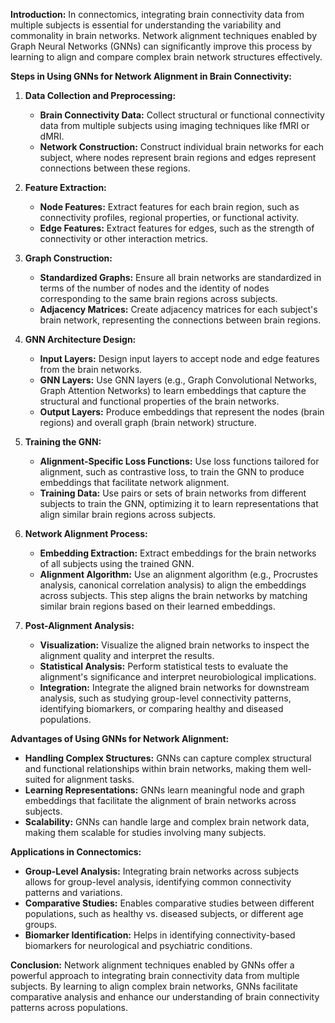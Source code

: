 **Introduction:** In connectomics, integrating brain connectivity data from multiple subjects is essential for understanding the variability and commonality in brain networks. Network alignment techniques enabled by Graph Neural Networks (GNNs) can significantly improve this process by learning to align and compare complex brain network structures effectively.

**Steps in Using GNNs for Network Alignment in Brain Connectivity:**

1. **Data Collection and Preprocessing:**
    
    - **Brain Connectivity Data:** Collect structural or functional connectivity data from multiple subjects using imaging techniques like fMRI or dMRI.
    - **Network Construction:** Construct individual brain networks for each subject, where nodes represent brain regions and edges represent connections between these regions.
2. **Feature Extraction:**
    
    - **Node Features:** Extract features for each brain region, such as connectivity profiles, regional properties, or functional activity.
    - **Edge Features:** Extract features for edges, such as the strength of connectivity or other interaction metrics.
3. **Graph Construction:**
    
    - **Standardized Graphs:** Ensure all brain networks are standardized in terms of the number of nodes and the identity of nodes corresponding to the same brain regions across subjects.
    - **Adjacency Matrices:** Create adjacency matrices for each subject's brain network, representing the connections between brain regions.
4. **GNN Architecture Design:**
    
    - **Input Layers:** Design input layers to accept node and edge features from the brain networks.
    - **GNN Layers:** Use GNN layers (e.g., Graph Convolutional Networks, Graph Attention Networks) to learn embeddings that capture the structural and functional properties of the brain networks.
    - **Output Layers:** Produce embeddings that represent the nodes (brain regions) and overall graph (brain network) structure.
5. **Training the GNN:**
    
    - **Alignment-Specific Loss Functions:** Use loss functions tailored for alignment, such as contrastive loss, to train the GNN to produce embeddings that facilitate network alignment.
    - **Training Data:** Use pairs or sets of brain networks from different subjects to train the GNN, optimizing it to learn representations that align similar brain regions across subjects.
6. **Network Alignment Process:**
    
    - **Embedding Extraction:** Extract embeddings for the brain networks of all subjects using the trained GNN.
    - **Alignment Algorithm:** Use an alignment algorithm (e.g., Procrustes analysis, canonical correlation analysis) to align the embeddings across subjects. This step aligns the brain networks by matching similar brain regions based on their learned embeddings.
7. **Post-Alignment Analysis:**
    
    - **Visualization:** Visualize the aligned brain networks to inspect the alignment quality and interpret the results.
    - **Statistical Analysis:** Perform statistical tests to evaluate the alignment's significance and interpret neurobiological implications.
    - **Integration:** Integrate the aligned brain networks for downstream analysis, such as studying group-level connectivity patterns, identifying biomarkers, or comparing healthy and diseased populations.

**Advantages of Using GNNs for Network Alignment:**

- **Handling Complex Structures:** GNNs can capture complex structural and functional relationships within brain networks, making them well-suited for alignment tasks.
- **Learning Representations:** GNNs learn meaningful node and graph embeddings that facilitate the alignment of brain networks across subjects.
- **Scalability:** GNNs can handle large and complex brain network data, making them scalable for studies involving many subjects.

**Applications in Connectomics:**

- **Group-Level Analysis:** Integrating brain networks across subjects allows for group-level analysis, identifying common connectivity patterns and variations.
- **Comparative Studies:** Enables comparative studies between different populations, such as healthy vs. diseased subjects, or different age groups.
- **Biomarker Identification:** Helps in identifying connectivity-based biomarkers for neurological and psychiatric conditions.

**Conclusion:** Network alignment techniques enabled by GNNs offer a powerful approach to integrating brain connectivity data from multiple subjects. By learning to align complex brain networks, GNNs facilitate comparative analysis and enhance our understanding of brain connectivity patterns across populations.